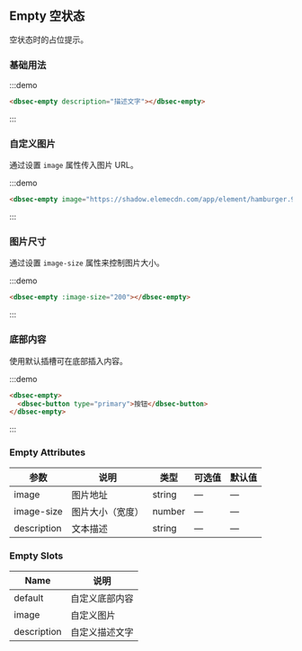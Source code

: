 ## Empty 空状态

空状态时的占位提示。

### 基础用法

:::demo

```html
<dbsec-empty description="描述文字"></dbsec-empty>
```
:::

### 自定义图片

通过设置 `image` 属性传入图片 URL。

:::demo

```html
<dbsec-empty image="https://shadow.elemecdn.com/app/element/hamburger.9cf7b091-55e9-11e9-a976-7f4d0b07eef6.png"></dbsec-empty>
```
:::

### 图片尺寸

通过设置 `image-size` 属性来控制图片大小。

:::demo

```html
<dbsec-empty :image-size="200"></dbsec-empty>
```
:::

### 底部内容

使用默认插槽可在底部插入内容。

:::demo
```html
<dbsec-empty>
  <dbsec-button type="primary">按钮</dbsec-button>
</dbsec-empty>
```
:::

### Empty Attributes
| 参数          | 说明            | 类型            | 可选值                 | 默认值   |
|-------------  |---------------- |---------------- |---------------------- |-------- |
| image          | 图片地址         | string  |          —             |    —     |
| image-size    | 图片大小（宽度）  | number | — |    —  |
| description  | 文本描述    | string  |    —  |  — |

### Empty Slots

| Name | 说明 |
|------|--------|
| default | 自定义底部内容  |
| image | 自定义图片     |
| description | 自定义描述文字     |
